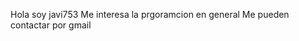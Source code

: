 Hola soy javi753 
Me interesa la prgoramcion en general 
Me pueden contactar por gmail

<!---
Javi753/Javi753 is a ✨ special ✨ repository because its `README.md` (this file) appears on your GitHub profile.
You can click the Preview link to take a look at your changes.
--->
